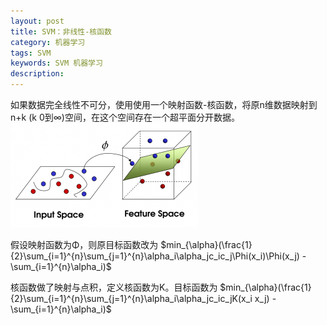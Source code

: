 ```yaml
---
layout: post
title: SVM：非线性-核函数
category: 机器学习
tags: SVM
keywords: SVM 机器学习
description: 
---
```


如果数据完全线性不可分，使用使用一个映射函数-核函数，将原n维数据映射到n+k (k 0到∞)空间，在这个空间存在一个超平面分开数据。
![1](/public/img/machineL/svm/p_03.png)

假设映射函数为Φ，则原目标函数改为
$min_{\alpha}(\frac{1}{2}\sum_{i=1}^{n}\sum_{j=1}^{n}\alpha_i\alpha_jc_ic_j\Phi(x_i)\Phi(x_j) - \sum_{i=1}^{n}\alpha_i)$


核函数做了映射与点积，定义核函数为K。目标函数为
$min_{\alpha}(\frac{1}{2}\sum_{i=1}^{n}\sum_{j=1}^{n}\alpha_i\alpha_jc_ic_jK(x_i x_j) - \sum_{i=1}^{n}\alpha_i)$